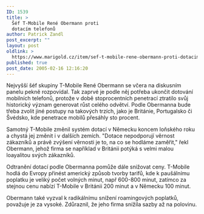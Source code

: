```yaml
---
ID: 1539
title: >
  Šéf T-Mobile René Obermann proti
  dotacím telefonů
author: Patrick Zandl
post_excerpt: ""
layout: post
oldlink: >
  https://www.marigold.cz/item/sef-t-mobile-rene-obermann-proti-dotacim-telefonu
published: true
post_date: 2005-02-16 12:16:20
---
```

<p>Nejvyšší šéf skupiny T-Mobile René Obermann se včera na diskusním panelu pekně rozpovídal. Tak zaprvé je podle něj potřeba ukončit dotování mobilních telefonů, protože v době stoprocentních penetrací ztratilo svůj historický význam generovat růst celého odvětví. Podle Obermanna bude třeba zvolit jiné postupy na takových trzích, jako je Británie, Portugalsko či Švédsko, kde penetrace mobilů přesáhly sto procent.</p>

<p>Samotný T-Mobile změnil systém dotací v Německu koncem loňského roku a chystá jej změnit i v dalších zemích. "Dotace nepodporují věrnost zákazníků a právě zvýšení věrnosti je to, na co se hodláme zaměřit," řekl Obermann, jehož firma se například v Británii potýká s velmi malou loayalitou svých zákazníků.</p>

<p>Odtranění dotací podle Obermanna pomůže dále snižovat ceny. T-Mobile hodlá do Evropy přinést americký způsob tvorby tarifů, kde k paušálnímu poplatku je veliký počet volných minut, např 600-800 minut, zatímco za stejnou cenu nabízí T-Mobile v Británii 200 minut a v Německu 100 minut.</p>

<p>Obermann také vyzval k radikálnímu snížení roamingových poplatků, považuje je za vysoké. Zdůraznil, že jeho firma snížila sazby až na polovinu.
</p>
